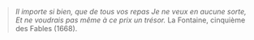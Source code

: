 >*Il importe si bien, que de tous vos repas*
>*Je ne veux en aucune sorte,*
>*Et ne voudrais pas même à ce prix un trésor.*
>La Fontaine, cinquième des Fables (1668). 